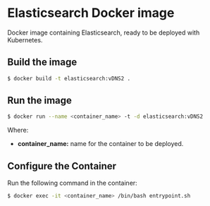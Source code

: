 # Elasticsearch Docker image

Docker image containing Elasticsearch, ready to be deployed with Kubernetes.

## Build the image

```sh
$ docker build -t elasticsearch:vDNS2 .
```

## Run the image

```sh
$ docker run --name <container_name> -t -d elasticsearch:vDNS2
```

Where:

* **container_name:** name for the container to be deployed.

## Configure the Container

Run the following command in the container:

```sh
$ docker exec -it <container_name> /bin/bash entrypoint.sh

